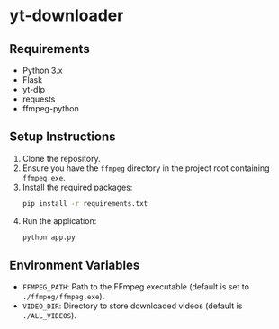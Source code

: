 # yt-downloader

## Requirements
- Python 3.x
- Flask
- yt-dlp
- requests
- ffmpeg-python

## Setup Instructions
1. Clone the repository.
2. Ensure you have the `ffmpeg` directory in the project root containing `ffmpeg.exe`.
3. Install the required packages:
   ```bash
   pip install -r requirements.txt
   ```
4. Run the application:
   ```bash
   python app.py
   ```

## Environment Variables
- `FFMPEG_PATH`: Path to the FFmpeg executable (default is set to `./ffmpeg/ffmpeg.exe`).
- `VIDEO_DIR`: Directory to store downloaded videos (default is `./ALL_VIDEOS`).